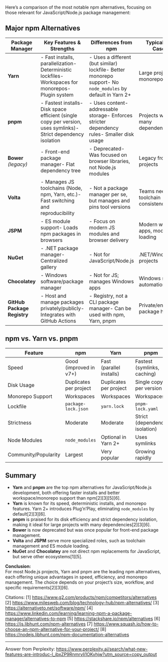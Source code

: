 Here’s a comparison of the most notable npm alternatives, focusing on those relevant for JavaScript/Node.js package
management:

## Major npm Alternatives

| Package Manager             | Key Features & Strengths                                                                                       | Differences from npm                                                                                        | Typical Use Cases                   |
| --------------------------- | -------------------------------------------------------------------------------------------------------------- | ----------------------------------------------------------------------------------------------------------- | ----------------------------------- |
| **Yarn**                    | - Fast installs, parallelization- Deterministic lockfiles- Workspaces for monorepos- Plugin system             | - Uses a different (but similar) lockfile- Better monorepo support- No `node_modules` by default in Yarn 2+ | Large projects, monorepos           |
| **pnpm**                    | - Fastest installs- Disk space efficient (single copy per version, uses symlinks)- Strict dependency isolation | - Uses content-addressable storage- Enforces stricter dependency rules- Smaller disk usage                  | Projects with many dependencies     |
| **Bower** _(legacy)_        | - Front-end package manager- Flat dependency tree                                                              | - Deprecated- Was focused on browser libraries, not Node.js modules                                         | Legacy front-end projects           |
| **Volta**                   | - Manages JS toolchains (Node, npm, Yarn, etc.)- Fast switching and reproducibility                            | - Not a package manager per se, but manages and pins tool versions                                          | Teams needing toolchain consistency |
| **JSPM**                    | - ES module support- Loads npm packages in browsers                                                            | - Focus on modern JS modules and browser delivery                                                           | Modern web apps, module loading     |
| **NuGet**                   | - .NET package manager- Centralized gallery                                                                    | - Not for JavaScript/Node.js                                                                                | .NET/Windows projects               |
| **Chocolatey**              | - Windows software/package manager                                                                             | - Not for JS; manages Windows apps                                                                          | Windows system automation           |
| **GitHub Package Registry** | - Host and manage packages privately/publicly- Integrates with GitHub Actions                                  | - Registry, not a CLI package manager- Can be used with npm, Yarn, pnpm                                     | Private/enterprise package hosting  |

## npm vs. Yarn vs. pnpm

| Feature              | npm                    | Yarn                     | pnpm                          |
| -------------------- | ---------------------- | ------------------------ | ----------------------------- |
| Speed                | Good (improved in v7+) | Fast (parallel installs) | Fastest (symlinks, caching)   |
| Disk Usage           | Duplicates per project | Duplicates per project   | Single copy per version       |
| Monorepo Support     | Workspaces             | Workspaces               | Workspaces                    |
| Lockfile             | `package-lock.json`    | `yarn.lock`              | `pnpm-lock.yaml`              |
| Strictness           | Moderate               | Moderate                 | Strict (dependency isolation) |
| Node Modules         | `node_modules`         | Optional in Yarn 2+      | Uses symlinks                 |
| Community/Popularity | Largest                | Very popular             | Growing rapidly               |

## Summary

- **Yarn** and **pnpm** are the top npm alternatives for JavaScript/Node.js development, both offering faster installs and
  better workspace/monorepo support than npm[2][3][5][6].
- **Yarn** is known for its speed, deterministic installs, and monorepo features. Yarn 2+ introduces Plug’n’Play, eliminating
  `node_modules` by default[2][3][6].
- **pnpm** is praised for its disk efficiency and strict dependency isolation, making it ideal for large projects with many
  dependencies[2][3][6].
- **Bower** is now deprecated but was once popular for front-end package management.
- **Volta** and **JSPM** serve more specialized roles, such as toolchain management and ES module loading.
- **NuGet** and **Chocolatey** are not direct npm replacements for JavaScript, but serve other ecosystems[1][5].

**Conclusion:**  
For most Node.js projects, Yarn and pnpm are the leading npm alternatives, each offering unique advantages in speed,
efficiency, and monorepo management. The choice depends on your project’s size, workflow, and specific requirements[2][3][6].

Citations: [1] https://www.g2.com/products/npm/competitors/alternatives [2]
https://www.milesweb.com/blog/technology-hub/npm-alternatives/ [3] https://alternativeto.net/software/npm/ [4]
https://www.linkedin.com/learning/learning-npm-a-package-manager/alternatives-to-npm [5]
https://stackshare.io/npm/alternatives [6] https://js.libhunt.com/npm-alternatives [7]
https://www.squash.io/how-to-choose-an-npm-alternative-for-your-project/ [8]
https://nodejs.libhunt.com/npm-documentation-alternatives

---

Answer from Perplexity:
https://www.perplexity.ai/search/what-new-features-are-introduc-l_ibxZP9Rnmrvli1OKvhjw?utm_source=copy_output
